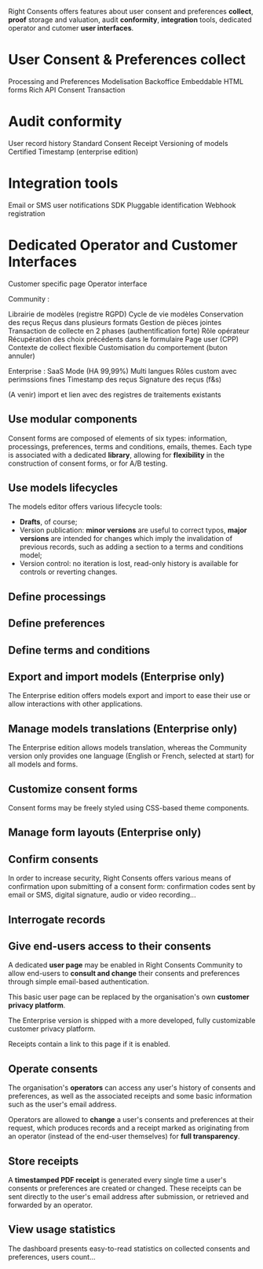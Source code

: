 Right Consents offers features about user consent and preferences **collect**, **proof** storage and valuation, audit **conformity**, **integration** tools, dedicated operator and cutomer **user interfaces**.


# User Consent & Preferences collect

Processing and Preferences Modelisation Backoffice
Embeddable HTML forms
Rich API
Consent Transaction

# Audit conformity

User record history
Standard Consent Receipt
Versioning of models
Certified Timestamp (enterprise edition)

# Integration tools

Email or SMS user notifications
SDK
Pluggable identification
Webhook registration

# Dedicated Operator and Customer Interfaces

Customer specific page
Operator interface





Community :

Librairie de modèles (registre RGPD)
Cycle de vie modèles
Conservation des reçus
Reçus dans plusieurs formats
Gestion de pièces jointes
Transaction de collecte en 2 phases (authentification forte)
Rôle opérateur
Récupération des choix précédents dans le formulaire
Page user (CPP)
Contexte de collect flexible
Customisation du comportement (buton annuler)

Enterprise :
SaaS Mode (HA 99,99%)
Multi langues
Rôles custom avec perimssions fines
Timestamp des reçus
Signature des reçus (f&s)

(A venir) import et lien avec des registres de traitements existants



## Use modular components

Consent forms are composed of elements of six types: information, processings, preferences, terms and conditions, emails, themes. Each type is associated with a dedicated **library**, allowing for **flexibility** in the construction of consent forms, or for A/B testing.

## Use models lifecycles

The models editor offers various lifecycle tools:
- **Drafts**, of course;
- Version publication: **minor versions** are useful to correct typos, **major versions** are intended for changes which imply the invalidation of previous records, such as adding a section to a terms and conditions model;
- Version control: no iteration is lost, read-only history is available for controls or reverting changes.

## Define processings

## Define preferences

## Define terms and conditions

## Export and import models (Enterprise only)

The Enterprise edition offers models export and import to ease their use or allow interactions with other applications.

## Manage models translations (Enterprise only)

The Enterprise edition allows models translation, whereas the Community version only provides one language (English or French, selected at start) for all models and forms.

## Customize consent forms

Consent forms may be freely styled using CSS-based theme components.

## Manage form layouts (Enterprise only)

## Confirm consents

In order to increase security, Right Consents offers various means of confirmation upon submitting of a consent form: confirmation codes sent by email or SMS, digital signature, audio or video recording...

## Interrogate records

## Give end-users access to their consents

A dedicated **user page** may be enabled in Right Consents Community to allow end-users to **consult and change** their consents and preferences through simple email-based authentication.

This basic user page can be replaced by the organisation's own **customer privacy platform**.

The Enterprise version is shipped with a more developed, fully customizable customer privacy platform.

Receipts contain a link to this page if it is enabled.

## Operate consents

The organisation's **operators** can access any user's history of consents and preferences, as well as the associated receipts and some basic information such as the user's email address.

Operators are allowed to **change** a user's consents and preferences at their request, which produces records and a receipt marked as originating from an operator (instead of the end-user themselves) for **full transparency**.

## Store receipts

A **timestamped PDF receipt** is generated every single time a user's consents or preferences are created or changed. These receipts can be sent directly to the user's email address after submission, or retrieved and forwarded by an operator.

## View usage statistics

The dashboard presents easy-to-read statistics on collected consents and preferences, users count...
